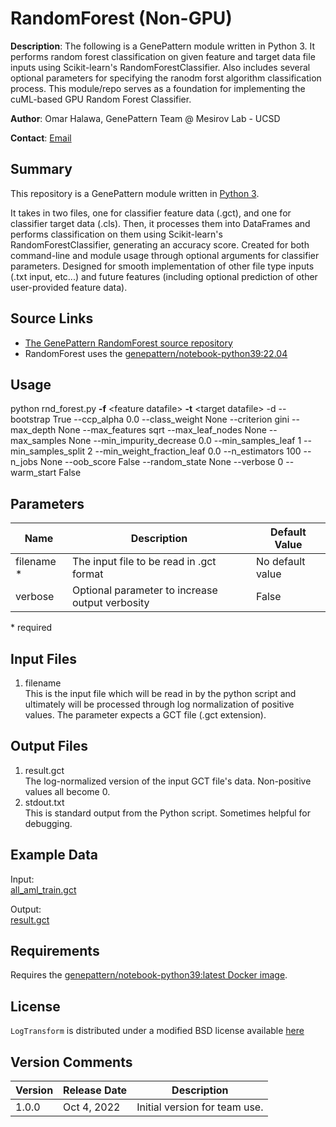 # RandomForest (Non-GPU)

**Description**: The following is a GenePattern module written in Python 3. It performs random forest classification on given feature and target data file inputs using Scikit-learn's RandomForestClassifier. Also includes several optional parameters for specifying the ranodm forst algorithm classification process. This module/repo serves as a foundation for implementing the cuML-based GPU Random Forest Classifier.

**Author**: Omar Halawa, GenePattern Team @ Mesirov Lab - UCSD

**Contact**: [Email](mailto:ohalawa@ucsd.edu)

## Summary

This repository is a GenePattern module written in [Python 3](https://www.python.org/download/releases/3.0/).

It takes in two files, one for classifier feature data (.gct), and one for classifier target data (.cls). Then, it processes them into DataFrames and performs classification on them using Scikit-learn's RandomForestClassifier, generating an accuracy score. Created for both command-line and module usage through optional arguments for classifier parameters. Designed for smooth implementation of other file type inputs (.txt input, etc...) and future features (including optional prediction of other user-provided feature data).


## Source Links
* [The GenePattern RandomForest source repository](https://github.com/omarhalawa3301/randomforest)
* RandomForest uses the [genepattern/notebook-python39:22.04](https://hub.docker.com/layers/genepattern/notebook-python39/22.04/images/sha256-1182e33d0a4d944e676003b2d4a410ec3a197db13847292cedca441a0541513d?context=explore)

## Usage
python rnd_forest.py **-f** &lt;feature datafile&gt; **-t** &lt;target datafile> -d --bootstrap True --ccp_alpha 0.0 --class_weight None --criterion gini --max_depth None --max_features sqrt --max_leaf_nodes None --max_samples None --min_impurity_decrease 0.0 --min_samples_leaf 1 --min_samples_split 2 --min_weight_fraction_leaf 0.0 --n_estimators 100 --n_jobs None --oob_score False --random_state None --verbose 0 --warm_start False

## Parameters

| Name | Description | Default Value |
---------|--------------|----------------
| filename * |  The input file to be read in .gct format | No default value |
| verbose | Optional parameter to increase output verbosity | False |

\*  required

## Input Files

1. filename  
    This is the input file which will be read in by the python script and ultimately will be processed through log normalization of positive values. The parameter expects a GCT file (.gct extension).
    
## Output Files

1. result.gct\
    The log-normalized version of the input GCT file's data. Non-positive values all become 0.
2. stdout.txt\
    This is standard output from the Python script. Sometimes helpful for debugging.

## Example Data

Input:  
[all_aml_train.gct](https://github.com/omarhalawa3301/log_normalize/blob/main/data/all_aml_train.gct)

Output:  
[result.gct](https://github.com/omarhalawa3301/log_normalize/blob/main/data/result.gct)


## Requirements

Requires the [genepattern/notebook-python39:latest Docker image](https://hub.docker.com/layers/genepattern/notebook-python39/21.08/images/sha256-12b175ff4472cfecef354ddea1d7811f2cbf0ae9f114ede11d789b74e08bbc03?context=explore).

## License

`LogTransform` is distributed under a modified BSD license available [here](https://github.com/omarhalawa3301/log_normalize/blob/main/LICENSE.txt)

## Version Comments

| Version | Release Date | Description                                 |
----------|--------------|---------------------------------------------|
| 1.0.0 | Oct 4, 2022 | Initial version for team use. |

